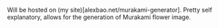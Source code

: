 Will be hosted on (my site)[alexbao.net/murakami-generator]. Pretty self explanatory, allows for the generation of Murakami flower image.
